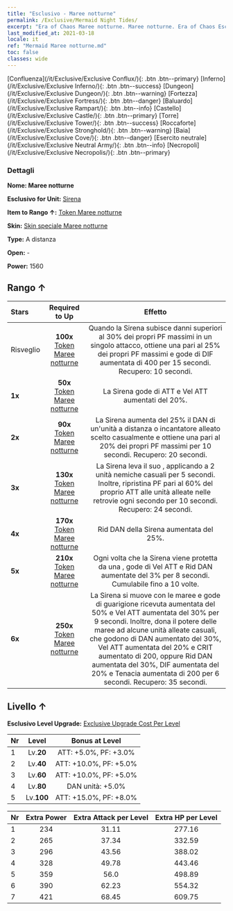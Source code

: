```yaml
---
title: "Esclusivo - Maree notturne"
permalink: /Exclusive/Mermaid Night Tides/
excerpt: "Era of Chaos Maree notturne. Maree notturne. Era of Chaos Esclusivo Maree notturne. Sirena Esclusivo."
last_modified_at: 2021-03-18
locale: it
ref: "Mermaid Maree notturne.md"
toc: false
classes: wide
---
```

 [Confluenza](/it/Exclusive/Exclusive Conflux/){: .btn .btn--primary} [Inferno](/it/Exclusive/Exclusive Inferno/){: .btn .btn--success} [Dungeon](/it/Exclusive/Exclusive Dungeon/){: .btn .btn--warning} [Fortezza](/it/Exclusive/Exclusive Fortress/){: .btn .btn--danger} [Baluardo](/it/Exclusive/Exclusive Rampart/){: .btn .btn--info} [Castello](/it/Exclusive/Exclusive Castle/){: .btn .btn--primary} [Torre](/it/Exclusive/Exclusive Tower/){: .btn .btn--success} [Roccaforte](/it/Exclusive/Exclusive Stronghold/){: .btn .btn--warning} [Baia](/it/Exclusive/Exclusive Cove/){: .btn .btn--danger} [Esercito neutrale](/it/Exclusive/Exclusive Neutral Army/){: .btn .btn--info} [Necropoli](/it/Exclusive/Exclusive Necropolis/){: .btn .btn--primary} 

### Dettagli
 **Nome: Maree notturne** 

 **Esclusivo for Unit:** [Sirena](/it/units/Mermaid/) 

 **Item to Rango ↑:** [Token Maree notturne](/it/Items/con_1004/)

 **Skin:** [Skin speciale Maree notturne](/it/Items/con_672/)

 **Type:** A distanza

 **Open:** -

 **Power:** 1560

## Rango ↑

  |     Stars    |  Required to Up | Effetto |
  |:-------------|:---------------:|:---------------:|
  |  Risveglio  | **100x** [Token Maree notturne](/it/Items/con_1004/) | <Ode protettiva> Quando la Sirena subisce danni superiori al 30% dei propri PF massimi in un singolo attacco, ottiene una <bolla> pari al 25% dei propri PF massimi e gode di DIF aumentata di 400 per 15 secondi. Recupero: 10 secondi. |
  | **1x** <i class="fas fa-star"/> | **50x** [Token Maree notturne](/it/Items/con_1004/) | La Sirena gode di ATT e Vel ATT aumentati del 20%. |
  | **2x** <i class="fas fa-star"/> | **90x** [Token Maree notturne](/it/Items/con_1004/) | <Canzone del soccorso> La Sirena aumenta del 25% il DAN di un'unità a distanza o incantatore alleato scelto casualmente e ottiene una <bolla> pari al 20% dei propri PF massimi per 10 secondi. Recupero: 20 secondi. |
  | **3x** <i class="fas fa-star"/> | **130x** [Token Maree notturne](/it/Items/con_1004/) | <Canto della Sirena> La Sirena leva il suo <Canto>, applicando <Sonno> a 2 unità nemiche casuali per 5 secondi. Inoltre, ripristina PF pari al 60% del proprio ATT alle unità alleate nelle retrovie ogni secondo per 10 secondi. Recupero: 24 secondi. |
  | **4x** <i class="fas fa-star"/> | **170x** [Token Maree notturne](/it/Items/con_1004/) | Rid DAN della Sirena aumentata del 25%. |
  | **5x** <i class="fas fa-star"/> | **210x** [Token Maree notturne](/it/Items/con_1004/) | Ogni volta che la Sirena viene protetta da una <bolla>, gode di Vel ATT e Rid DAN aumentate del 3% per 8 secondi. Cumulabile fino a 10 volte. |
  | **6x** <i class="fas fa-star"/> | **250x** [Token Maree notturne](/it/Items/con_1004/) | <Canto della marea notturna> La Sirena si muove con le maree e gode di guarigione ricevuta aumentata del 50% e Vel ATT aumentata del 30% per 9 secondi. Inoltre, dona il potere delle maree ad alcune unità alleate casuali, che godono di DAN aumentato del 30%, Vel ATT aumentata del 20% e CRIT aumentato di 200, oppure Rid DAN aumentata del 30%, DIF aumentata del 20% e Tenacia aumentata di 200 per 6 secondi. Recupero: 35 secondi. |


## Livello ↑
 **Esclusivo Level Upgrade:** [Exclusive Upgrade Cost Per Level](/Exclusive/ExclusiveUpgradeCostPerLevel/)

  |  Nr  |   Level  | Bonus at Level |
  |:-----|:--------:|:--------------:|
  | 1 | Lv.**20** | ATT: +5.0%, PF: +3.0% |
  | 2 | Lv.**40** | ATT: +10.0%, PF: +5.0% |
  | 3 | Lv.**60** | ATT: +10.0%, PF: +5.0% |
  | 4 | Lv.**80** | DAN unità: +5.0% |
  | 5 | Lv.**100** | ATT: +15.0%, PF: +8.0% |


  |  Nr  |  Extra Power | Extra Attack per Level | Extra HP per Level |
  |:-----|:--------:|:--------:|:--------:|
  | 1 | 234 | 31.11 | 277.16 |
  | 2 | 265 | 37.34 | 332.59 |
  | 3 | 296 | 43.56 | 388.02 |
  | 4 | 328 | 49.78 | 443.46 |
  | 5 | 359 | 56.0 | 498.89 |
  | 6 | 390 | 62.23 | 554.32 |
  | 7 | 421 | 68.45 | 609.75 |


